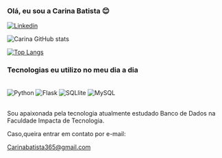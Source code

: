 ### Olá, eu sou a Carina Batista 😊

[![Linkedin](	https://img.shields.io/badge/LinkedIn-0077B5?style=for-the-badge&logo=linkedin&logoColor=white)](https://www.linkedin.com/in/carina-batista-1075351b9/)

![Carina GitHub stats](https://github-readme-stats.vercel.app/api?username=Carina&show_icons=true&theme=dracula)

[![Top Langs](https://github-readme-stats.vercel.app/api/top-langs/?username=CarinaBatistaCosta&layout=compact)](https://github.com/anuraghazra/github-readme-stats)

### Tecnologias eu utilizo no meu dia a dia 

<div style ="display: inline_block"><br/>
    <img align="center"alt="Python" src ="https://img.shields.io/badge/Python-14354C?style=for-the-badge&logo=python&logoColor=white" />
    <img align="center"alt="Flask" src ="https://img.shields.io/badge/Flask-000000?style=for-the-badge&logo=flask&logoColor=white" />
    <img align="center"alt="SQLlite" src ="https://img.shields.io/badge/SQLite-07405E?style=for-the-badge&logo=sqlite&logoColor=white" />
    <img align="center"alt="MySQL" src ="https://img.shields.io/badge/MySQL-005C84?style=for-the-badge&logo=mysql&logoColor=white" />
</div><br/>

Sou apaixonada pela tecnologia atualmente estudado Banco de Dados na Faculdade Impacta de Tecnologia.

Caso,queira entrar em contato por e-mail:

Carinabatista365@gmail.com
